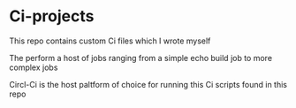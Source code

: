 # Ci-projects

This repo contains custom Ci files which I wrote myself

The perform a host of jobs ranging from a simple echo build job to more complex jobs

Circl-Ci is the host paltform of choice for running this Ci scripts found in this repo
